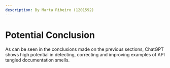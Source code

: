 ```yaml
---
description: By Marta Ribeiro (1201592)
---
```


# Potential Conclusion

As can be seen in the conclusions made on the previous sections, ChatGPT shows high potential in detecting, correcting and improving examples of API tangled documentation smells.
